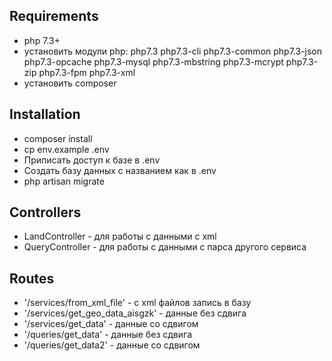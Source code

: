 ## Requirements
- php 7.3+
- установить модули php: php7.3 php7.3-cli php7.3-common php7.3-json php7.3-opcache php7.3-mysql php7.3-mbstring php7.3-mcrypt php7.3-zip php7.3-fpm php7.3-xml
- установить composer

## Installation
- composer install
- cp env.example .env
- Приписать доступ к базе в .env
- Создать базу данных с названием как в .env
- php artisan migrate

## Controllers
- LandController - для работы с данными с xml
- QueryController - для работы с данными с парса другого сервиса

## Routes
- '/services/from_xml_file' - с xml файлов запись в базу
- '/services/get_geo_data_aisgzk' - данные без сдвига
- '/services/get_data' - данные со сдвигом
- '/queries/get_data' - данные без сдвига
- '/queries/get_data2' - данные со сдвигом